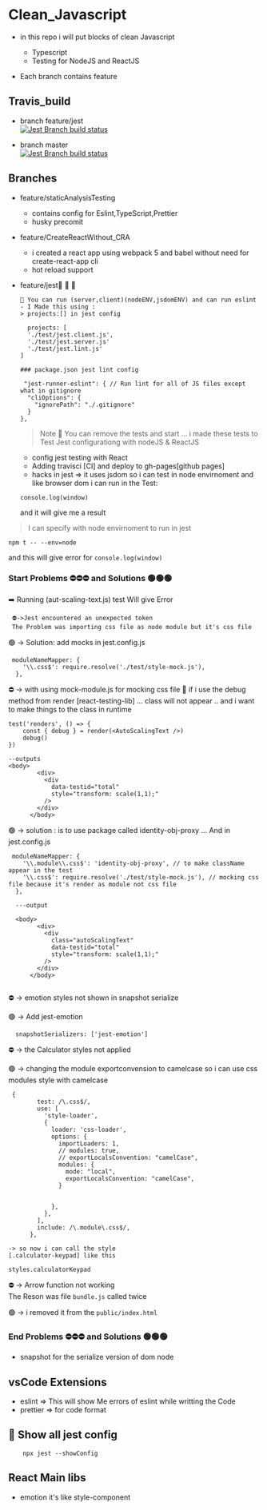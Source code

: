 <!-- @format -->

# Clean_Javascript

- in this repo i will put blocks of clean Javascript

  - Typescript
  - Testing for NodeJS and ReactJS

- Each branch contains feature

## Travis_build

- branch feature/jest  
  [![Jest Branch build status](https://app.travis-ci.com/FoushWare/React_typescript_coding_blocks.svg?token=EsqdxqGydwPtFHUFqsDb&branch=feature/jest)](https://app.travis-ci.com/FoushWare/React_typescript_coding_blocks.svg?token=EsqdxqGydwPtFHUFqsDb&branch=feature/jest)

- branch master  
   [![Jest Branch build status](https://app.travis-ci.com/FoushWare/React_typescript_coding_blocks.svg?token=EsqdxqGydwPtFHUFqsDb&branch=master)](https://app.travis-ci.com/FoushWare/React_typescript_coding_blocks.svg?token=EsqdxqGydwPtFHUFqsDb&branch=master)

## Branches

- feature/staticAnalysisTesting
  - contains config for Eslint,TypeScript,Prettier
  - husky precomit
- feature/CreateReactWithout_CRA
  - i created a react app using webpack 5 and babel without need for
    create-react-app cli
  - hot reload support
- feature/jest🧪 🤠 🔭

  ```
  🤪 You can run (server,client)(nodeENV,jsdomENV) and can run eslint
  - I Made this using :
  > projects:[] in jest config

  	projects: [
  	'./test/jest.client.js',
  	'./test/jest.server.js'
  	'./test/jest.lint.js'
  ]

  ### package.json jest lint config

   "jest-runner-eslint": { // Run lint for all of JS files except what in gitignore
    "cliOptions": {
      "ignorePath": "./.gitignore"
    }
  },

  ```

  > Note 🧨 You can remove the tests and start ... i made these tests to Test
  > Jest configurationg with nodeJS & ReactJS

  - config jest testing with React
  - Adding travisci [CI] and deploy to gh-pages[github pages]
  - hacks in jest => it uses jsdom so i can test in node envirnoment and like
    browser dom i can run in the Test:

  ```
  console.log(window)
  ```

  and it will give me a result

> I can specify with node envirnoment to run in jest

```
npm t -- --env=node
```

and this will give error for `console.log(window)`

### Start Problems ⛔⛔⛔ and Solutions 🟢🟢🟢

➡️ Running (aut-scaling-text.js) test Will give Error

     ⛔->Jest encountered an unexpected token
     The Problem was importing css file as node module but it's css file

🟢 -> Solution: add mocks in jest.config.js

```
 moduleNameMapper: {
    '\\.css$': require.resolve('./test/style-mock.js'),
  },
```

⛔ -> with using mock-module.js for mocking css file 👔 if i use the debug
method from render [react-testing-lib] ... class will not appear .. and i want
to make things to the class in runtime

```
test('renders', () => {
	const { debug } = render(<AutoScalingText />)
	debug()
})

--outputs
<body>
        <div>
          <div
            data-testid="total"
            style="transform: scale(1,1);"
          />
        </div>
      </body>

```

🟢 -> solution : is to use package called identity-obj-proxy ... And in
jest.config.js

```
 moduleNameMapper: {
    '\\.module\\.css$': 'identity-obj-proxy', // to make className appear in the test
    '\\.css$': require.resolve('./test/style-mock.js'), // mocking css file because it's render as module not css file
  },

  ---output

  <body>
        <div>
          <div
            class="autoScalingText"
            data-testid="total"
            style="transform: scale(1,1);"
          />
        </div>
      </body>


```

⛔ -> emotion styles not shown in snapshot serialize

🟢 -> Add jest-emotion

```
  snapshotSerializers: ['jest-emotion']

```

⛔ -> the Calculator styles not applied

🟢 -> changing the module exportconvension to camelcase so i can use css modules
style with camelcase

```
 {
        test: /\.css$/,
        use: [
          'style-loader',
          {
            loader: 'css-loader',
            options: {
              importLoaders: 1,
              // modules: true,
              // exportLocalsConvention: "camelCase",
              modules: {
                mode: "local",
                exportLocalsConvention: "camelCase",
              }


            },
          },
        ],
        include: /\.module\.css$/,
      },
```

```
-> so now i can call the style
[.calculator-keypad] like this

styles.calculatorKeypad

```

⛔ -> Arrow function not working  
The Reson was file `bundle.js` called twice

🟢 -> i removed it from the `public/index.html`

### End Problems ⛔⛔⛔ and Solutions 🟢🟢🟢

- snapshot for the serialize version of dom node

## vsCode Extensions

- eslint => This will show Me errors of eslint while writting the Code
- prettier => for code format

## 👀 Show all jest config

```
    npx jest --showConfig
```

## React Main libs

- emotion it's like style-component
